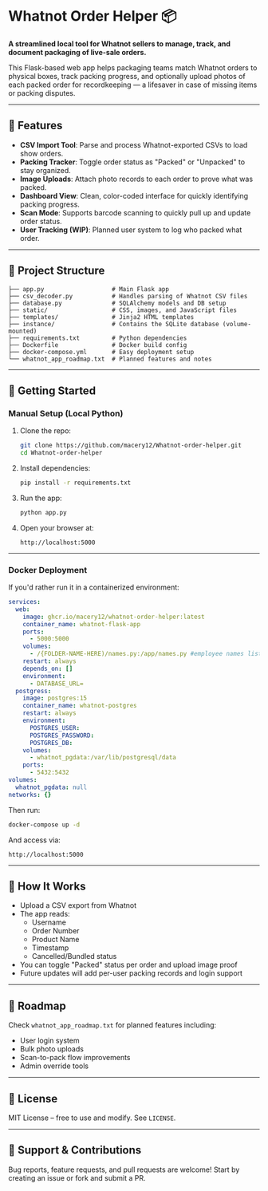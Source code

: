 # Whatnot Order Helper 📦

**A streamlined local tool for Whatnot sellers to manage, track, and document packaging of live-sale orders.**

This Flask-based web app helps packaging teams match Whatnot orders to physical boxes, track packing progress, and optionally upload photos of each packed order for recordkeeping — a lifesaver in case of missing items or packing disputes.

---

## 🔧 Features

- **CSV Import Tool**: Parse and process Whatnot-exported CSVs to load show orders.
- **Packing Tracker**: Toggle order status as "Packed" or "Unpacked" to stay organized.
- **Image Uploads**: Attach photo records to each order to prove what was packed.
- **Dashboard View**: Clean, color-coded interface for quickly identifying packing progress.
- **Scan Mode**: Supports barcode scanning to quickly pull up and update order status.
- **User Tracking (WIP)**: Planned user system to log who packed what order.

---

## 📂 Project Structure

```
├── app.py                   # Main Flask app
├── csv_decoder.py           # Handles parsing of Whatnot CSV files
├── database.py              # SQLAlchemy models and DB setup
├── static/                  # CSS, images, and JavaScript files
├── templates/               # Jinja2 HTML templates
├── instance/                # Contains the SQLite database (volume-mounted)
├── requirements.txt         # Python dependencies
├── Dockerfile               # Docker build config
├── docker-compose.yml       # Easy deployment setup
└── whatnot_app_roadmap.txt  # Planned features and notes
```

---

## 🚀 Getting Started

### Manual Setup (Local Python)

1. Clone the repo:
   ```bash
   git clone https://github.com/macery12/Whatnot-order-helper.git
   cd Whatnot-order-helper
   ```

2. Install dependencies:
   ```bash
   pip install -r requirements.txt
   ```

3. Run the app:
   ```bash
   python app.py
   ```

4. Open your browser at:
   ```
   http://localhost:5000
   ```

---

### Docker Deployment

If you'd rather run it in a containerized environment:

```yaml
services:
  web:
    image: ghcr.io/macery12/whatnot-order-helper:latest
    container_name: whatnot-flask-app
    ports:
      - 5000:5000
    volumes:
      - /{FOLDER-NAME-HERE)/names.py:/app/names.py #employee names listing
    restart: always
    depends_on: []
    environment:
      - DATABASE_URL=
  postgress:
    image: postgres:15
    container_name: whatnot-postgres
    restart: always
    environment:
      POSTGRES_USER: 
      POSTGRES_PASSWORD: 
      POSTGRES_DB: 
    volumes:
      - whatnot_pgdata:/var/lib/postgresql/data
    ports:
      - 5432:5432
volumes:
  whatnot_pgdata: null
networks: {}

```

Then run:

```bash
docker-compose up -d
```

And access via:

```
http://localhost:5000
```

---

## 🧠 How It Works

- Upload a CSV export from Whatnot
- The app reads:
  - Username
  - Order Number
  - Product Name
  - Timestamp
  - Cancelled/Bundled status
- You can toggle "Packed" status per order and upload image proof
- Future updates will add per-user packing records and login support

---

## 📌 Roadmap

Check `whatnot_app_roadmap.txt` for planned features including:

- User login system
- Bulk photo uploads
- Scan-to-pack flow improvements
- Admin override tools

---

## 📝 License

MIT License – free to use and modify. See `LICENSE`.

---

## 🙋 Support & Contributions

Bug reports, feature requests, and pull requests are welcome! Start by creating an issue or fork and submit a PR.
